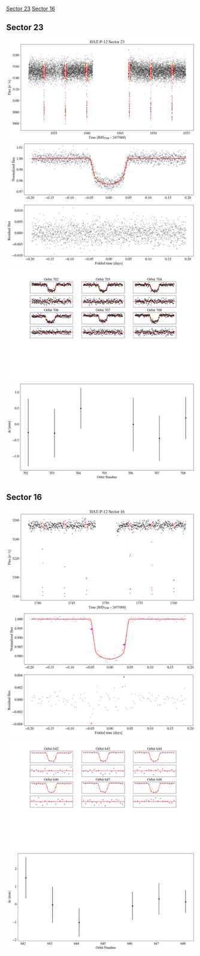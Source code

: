 [Sector 23](#sector23)
[Sector 16](#sector16)

<a name = "sector23"></a>
## Sector 23
![alt text](/tt/HAT-P-12_Sector_23/HAT-P-12_Sector_23_a_TimeSeries.png)
![alt text](/tt/HAT-P-12_Sector_23/HAT-P-12_Sector_23_b_FoldedLightCurve.png)
![alt text](/tt/HAT-P-12_Sector_23/HAT-P-12_Sector_23_b_IndividualTransitsWithFit.png)
![alt text](/tt/HAT-P-12_Sector_23/HAT-P-12_Sector_23_c_TimingResiduals.png)

<a name = "sector16"></a>
## Sector 16
![alt text](/tt/HAT-P-12_Sector_16/HAT-P-12_Sector_16_a_TimeSeries.png)
![alt text](/tt/HAT-P-12_Sector_16/HAT-P-12_Sector_16_b_FoldedLightCurve.png)
![alt text](/tt/HAT-P-12_Sector_16/HAT-P-12_Sector_16_b_IndividualTransitsWithFit.png)
![alt text](/tt/HAT-P-12_Sector_16/HAT-P-12_Sector_16_c_TimingResiduals.png)


